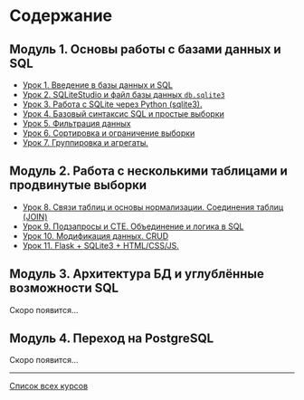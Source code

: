 # Содержание

## Модуль 1. Основы работы с базами данных и SQL

- [Урок 1. Введение в базы данных и SQL](lesson01.md)
- [Урок 2. SQLiteStudio и файл базы данных `db.sqlite3`](lesson02.md)
- [Урок 3. Работа с SQLite через Python (sqlite3).](lesson03.md)
- [Урок 4. Базовый синтаксис SQL и простые выборки](lesson04.md)
- [Урок 5. Фильтрация данных](lesson05.md)
- [Урок 6. Сортировка и ограничение выборки](lesson06.md)
- [Урок 7. Группировка и агрегаты.](lesson07.md)

## Модуль 2. Работа с несколькими таблицами и продвинутые выборки

- [Урок 8. Связи таблиц и основы нормализации. Соединения таблиц (JOIN)](lesson08.md)
- [Урок 9. Подзапросы и CTE. Объединение и логика в SQL](lesson09.md)
- [Урок 10. Модификация данных. CRUD](lesson10.md)
- [Урок 11. Flask + SQLite3 + HTML/CSS/JS.](lesson11.md)

## Модуль 3. Архитектура БД и углублённые возможности SQL

Скоро появится...

## Модуль 4. Переход на PostgreSQL

Скоро появится...

---

[Список всех курсов](../README.md)
